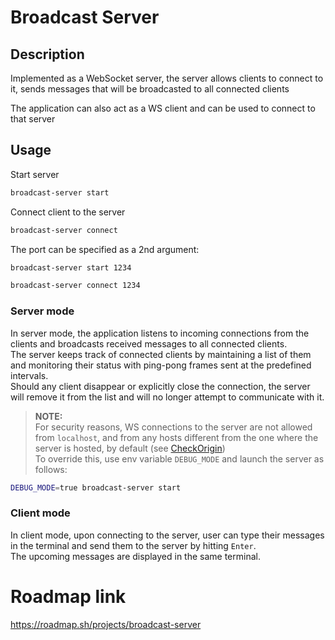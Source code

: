 # Broadcast Server

## Description

Implemented as a WebSocket server, the server allows clients to connect to it, sends messages that will be broadcasted to all connected clients

The application can also act as a WS client and can be used to connect to that server

## Usage

Start server

```sh
broadcast-server start
```

Connect client to the server

```sh
broadcast-server connect
```

The port can be specified as a 2nd argument:

```sh
broadcast-server start 1234
```

```sh
broadcast-server connect 1234
```

### Server mode

In server mode, the application listens to incoming connections from the clients and broadcasts received messages to all connected clients.  
The server keeps track of connected clients by maintaining a list of them and monitoring their status with ping-pong frames sent at the predefined intervals.  
Should any client disappear or explicitly close the connection, the server will remove it from the list and will no longer attempt to communicate with it.  
> **NOTE:**  
For security reasons, WS connections to the server are not allowed from `localhost`, and from any hosts different from the one where the server is hosted, by default (see [CheckOrigin](https://github.com/gorilla/websocket/blob/5e002381133d322c5f1305d171f3bdd07decf229/server.go#L67))  
To override this, use env variable `DEBUG_MODE` and launch the server as follows:

```sh
DEBUG_MODE=true broadcast-server start
```

### Client mode

In client mode, upon connecting to the server, user can type their messages in the terminal and send them to the server by hitting `Enter`.  
The upcoming messages are displayed in the same terminal.

# Roadmap link

https://roadmap.sh/projects/broadcast-server